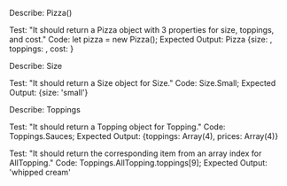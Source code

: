 Describe: Pizza()

Test: "It should return a Pizza object with 3 properties for size, toppings, and cost."
Code:
let pizza = new Pizza();
Expected Output: Pizza {size: , toppings: , cost: }


Describe: Size

Test: "It should return a Size object for Size."
Code:
Size.Small;
Expected Output: {size: 'small'}

Describe: Toppings

Test: "It should return a Topping object for Topping."
Code:
Toppings.Sauces;
Expected Output: {toppings: Array(4), prices: Array(4)}

Test: "It should return the corresponding item from an array index for AllTopping."
Code:
Toppings.AllTopping.toppings[9];
Expected Output: 'whipped cream'
